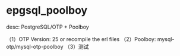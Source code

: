 # epgsql_poolboy
desc: PostgreSQL/OTP + Poolboy

（1）OTP Version: 25 or recompile the erl files
（2）Poolboy: mysql-otp/mysql-otp-poolboy
（3）测试